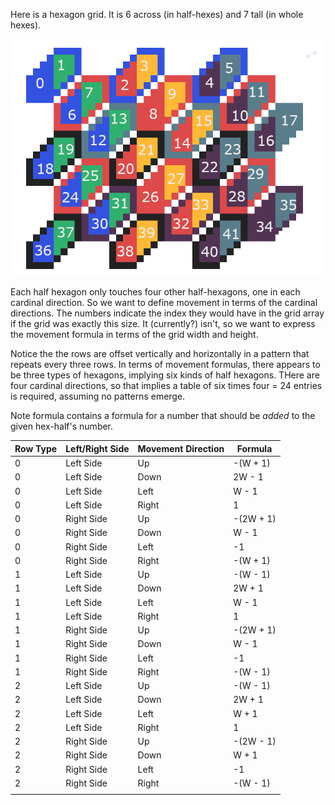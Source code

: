 Here is a hexagon grid. It is 6 across (in half-hexes) and 7 tall (in whole hexes).

![a hexagon grid with ascending numbers written on it from left to right](./numbered-grid.png)

Each half hexagon only touches four other half-hexagons, one in each cardinal direction. So we want to define movement in terms of the cardinal directions. The numbers indicate the index they would have in the grid array if the grid was exactly this size. It (currently?) isn't, so we want to express the movement formula in terms of the grid width and height.

Notice the the rows are offset vertically and horizontally in a pattern that repeats every three rows. In terms of movement formulas, there appears to be three types of hexagons, implying six kinds of half hexagons. THere are four cardinal directions, so that implies a table of six times four = 24 entries is required, assuming no patterns emerge.

Note formula contains a formula for a number that should be *added* to the given hex-half's number.

| Row Type | Left/Right Side | Movement Direction | Formula |
|----------|-----------------|--------------------|---------|
| 0        | Left Side       | Up                 |-(W + 1) |
| 0        | Left Side       | Down               | 2W - 1  |
| 0        | Left Side       | Left               |  W - 1  |
| 0        | Left Side       | Right              |     1   |
| 0        | Right Side      | Up                 |-(2W + 1)|
| 0        | Right Side      | Down               |  W - 1  |
| 0        | Right Side      | Left               |    -1   |
| 0        | Right Side      | Right              |-(W + 1) |
| 1        | Left Side       | Up                 |-(W - 1) |
| 1        | Left Side       | Down               |  2W + 1 |
| 1        | Left Side       | Left               |  W - 1  |
| 1        | Left Side       | Right              |     1   |
| 1        | Right Side      | Up                 |-(2W + 1)|
| 1        | Right Side      | Down               |  W - 1  |
| 1        | Right Side      | Left               |    -1   |
| 1        | Right Side      | Right              |-(W - 1) |
| 2        | Left Side       | Up                 |-(W - 1) |
| 2        | Left Side       | Down               | 2W + 1  |
| 2        | Left Side       | Left               |  W + 1  |
| 2        | Left Side       | Right              |     1   |
| 2        | Right Side      | Up                 |-(2W - 1)|
| 2        | Right Side      | Down               |   W + 1 |
| 2        | Right Side      | Left               |    -1   |
| 2        | Right Side      | Right              |-(W - 1) |
|          |                 |                    |         |

